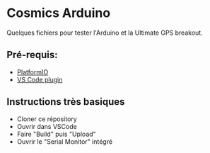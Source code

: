 # Cosmics Arduino

Quelques fichiers pour tester l'Arduino et la Ultimate GPS breakout.

## Pré-requis:

- [PlatformIO](https://docs.platformio.org/en/stable/core/installation/index.html)
- [VS Code plugin](https://platformio.org/install/ide?install=vscode)

## Instructions très basiques

- Cloner ce répository
- Ouvrir dans VSCode
- Faire "Build" puis "Upload"
- Ouvrir le "Serial Monitor" intégré